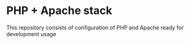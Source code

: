 # PHP + Apache stack
This repository consists of configuration of PHP and Apache ready for development usage